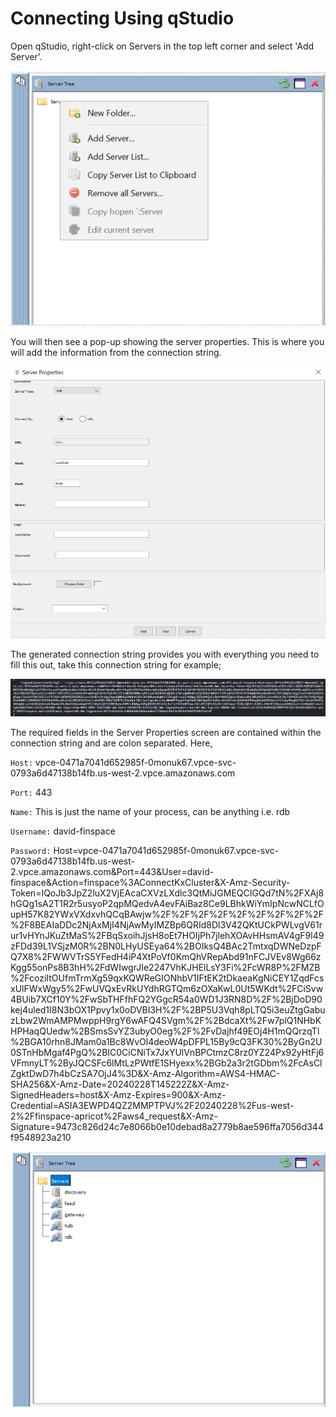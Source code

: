 Connecting Using qStudio
===============

Open qStudio, right-click on Servers in the top left corner and select 'Add Server'.

![Add Server Connection](workshop/graphics/Servers_qStudio.png)

You will then see a pop-up showing the server properties. This is where you will add the information from the connection string.

![Server Properties](workshop/graphics/Server_Properties.png)

The generated connection string provides you with everything you need to fill this out, take this connection string for example;

![Connection String](workshop/graphics/ConnectionString.png)

The required fields in the Server Properties screen are contained within the connection string and are colon separated. Here,

``Host:`` vpce-0471a7041d652985f-0monuk67.vpce-svc-0793a6d47138b14fb.us-west-2.vpce.amazonaws.com

``Port:`` 443

``Name:`` This is just the name of your process, can be anything i.e. rdb

``Username:`` david-finspace

``Password:`` Host=vpce-0471a7041d652985f-0monuk67.vpce-svc-0793a6d47138b14fb.us-west-2.vpce.amazonaws.com&Port=443&User=david-finspace&Action=finspace%3AConnectKxCluster&X-Amz-Security-Token=IQoJb3JpZ2luX2VjEAcaCXVzLXdlc3QtMiJGMEQCIGQd7tN%2FXAj8hGQg1sA2T1R2r5usyoP2qpMQedvA4evFAiBaz8Ce9LBhkWiYmIpNcwNCLfOupH57K82YWxVXdxvhQCqBAwjw%2F%2F%2F%2F%2F%2F%2F%2F%2F%2F8BEAIaDDc2NjAxMjI4NjAwMyIMZBp6QRId8Dl3V42QKtUCkPWLvgV61rur1vHYnJKuZtMaS%2FBqSxoihJjsH8oEt7HOIjPh7jlehXOAvHHsmAV4gF9l49zFDd39L1VSjzM0R%2BN0LHyUSEya64%2BOIksQ4BAc2TmtxqDWNeDzpFQ7X8%2FWWVTrS5YFedH4iP4XtPoVf0KmQhVRepAbd91nFCJVEv8Wg66zKgg55onPs8B3hH%2FdWIwgrJIe2247VhKJHElLsY3Fi%2FcWR8P%2FMZB%2FcoziItOUfmTrmXg59qxKQWReGIONhbV1IFtEK2tDkaeaKgNiCEY1ZqdFcsxUlFWxWgy5%2FwUVQxEvRkUYdhRGTQm6zOXaKwL0Ut5WKdt%2FCiSvw4BUib7XCf10Y%2FwSbTHFfhFQ2YGgcR54a0WD1J3RN8D%2F%2BjDoD90kej4uled1I8N3bOX1Ppvy1x0oDVBI3H%2F%2BP5U3Vqh8pLTQ5i3euZtgGabuzLbw2WmAMPMwppH9rgY6wAFQ4SVgm%2F%2BdcaXt%2Fw7plQ1NHbKHPHaqQUedw%2BSmsSvYZ3ubyO0eg%2F%2FvDajhf49EOj4H1mQQrzqTl%2BGA10rhn8JMam0a1Bc8WvOl4deoW4pDFPL15By9cQ3FK30%2ByGn2U0STnHbMgaf4PgQ%2BIC0CiCNiTx7JxYUlVnBPCtmzC8rz0YZ24Px92yHtFj6VFmnyLT%2ByJQCSFc6lMtLzPWtfE1SHyexx%2BGb2a3r2tGDbm%2FcAsClZgktDwD7h4bCzSA7OjJ4%3D&X-Amz-Algorithm=AWS4-HMAC-SHA256&X-Amz-Date=20240228T145222Z&X-Amz-SignedHeaders=host&X-Amz-Expires=900&X-Amz-Credential=ASIA3EWPD4QZ2MMPTPVJ%2F20240228%2Fus-west-2%2Ffinspace-apricot%2Faws4_request&X-Amz-Signature=9473c826d24c7e8066b0e10debad8a2779b8ae596ffa7056d344f9548923a210

![All Servers](workshop/graphics/CompleteServers.png)
